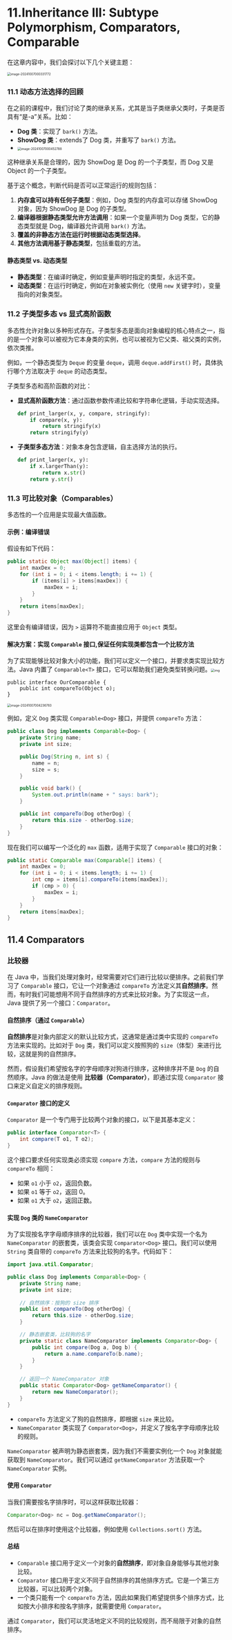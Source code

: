 # 11.Inheritance III: Subtype Polymorphism, Comparators, Comparable

在这章内容中，我们会探讨以下几个关键主题：

<img src="C:\Users\Administrator\Desktop\cs61b\upload\image-20241007000331772.png" alt="image-20241007000331772" style="zoom:50%;" />

### 11.1 动态方法选择的回顾
在之前的课程中，我们讨论了类的继承关系，尤其是当子类继承父类时，子类是否具有“是-a”关系。比如：
- **Dog 类**：实现了 `bark()` 方法。
- **ShowDog 类**：extends了 Dog 类，并重写了 `bark()` 方法。
- <img src="C:\Users\Administrator\Desktop\cs61b\upload\image-20241007000452788.png" alt="image-20241007000452788" style="zoom:50%;" />

这种继承关系是合理的，因为 ShowDog 是 Dog 的一个子类型，而 Dog 又是 Object 的一个子类型。

基于这个概念，判断代码是否可以正常运行的规则包括：
1. **内存盒可以持有任何子类型**：例如，Dog 类型的内存盒可以存储 ShowDog 对象，因为 ShowDog 是 Dog 的子类型。
2. **编译器根据静态类型允许方法调用**：如果一个变量声明为 Dog 类型，它的静态类型就是 Dog，编译器允许调用 `bark()` 方法。
3. **覆盖的非静态方法在运行时根据动态类型选择**。
4. **其他方法调用基于静态类型**，包括重载的方法。

#### 静态类型 vs. 动态类型
- **静态类型**：在编译时确定，例如变量声明时指定的类型，永远不变。
- **动态类型**：在运行时确定，例如在对象被实例化（使用 `new` 关键字时），变量指向的对象类型。

### 11.2 子类型多态 vs 显式高阶函数
多态性允许对象以多种形式存在。子类型多态是面向对象编程的核心特点之一，指的是一个对象可以被视为它本身类的实例，也可以被视为它父类、祖父类的实例，依次类推。

例如，一个静态类型为 `Deque` 的变量 `deque`，调用 `deque.addFirst()` 时，具体执行哪个方法取决于 `deque` 的动态类型。

子类型多态和高阶函数的对比：
- **显式高阶函数方法**：通过函数参数传递比较和字符串化逻辑，手动实现选择。
    ```python
    def print_larger(x, y, compare, stringify):
        if compare(x, y):
            return stringify(x)
        return stringify(y)
    ```
- **子类型多态方法**：对象本身包含逻辑，自主选择方法的执行。
    
    ```python
    def print_larger(x, y):
        if x.largerThan(y):
            return x.str()
        return y.str()
    ```

### 11.3 可比较对象（Comparables）
多态性的一个应用是实现最大值函数。

#### 示例：编译错误
假设有如下代码：
```java
public static Object max(Object[] items) {
    int maxDex = 0;
    for (int i = 0; i < items.length; i += 1) {
        if (items[i] > items[maxDex]) {
            maxDex = i;
        }
    }
    return items[maxDex];
}
```
这里会有编译错误，因为 `>` 运算符不能直接应用于 `Object` 类型。

#### 解决方案：实现 `Comparable` 接口,保证任何实现类都包含一个比较方法
为了实现能够比较对象大小的功能，我们可以定义一个接口，并要求类实现比较方法。Java 内置了 `Comparable<T>` 接口，它可以帮助我们避免类型转换问题。<img src="C:\Users\Administrator\Desktop\cs61b\upload\image.png" alt="img" style="zoom:50%;" />

```
public interface OurComparable {
    public int compareTo(Object o);
}
```

<img src="C:\Users\Administrator\Desktop\cs61b\upload\image-20241007004236783.png" alt="image-20241007004236783" style="zoom:50%;" />

例如，定义 `Dog` 类实现 `Comparable<Dog>` 接口，并提供 `compareTo` 方法：

```java
public class Dog implements Comparable<Dog> {
    private String name;
    private int size;

    public Dog(String n, int s) {
        name = n;
        size = s;
    }

    public void bark() {
        System.out.println(name + " says: bark");
    }

    public int compareTo(Dog otherDog) {
        return this.size - otherDog.size;
    }
}
```

现在我们可以编写一个泛化的 `max` 函数，适用于实现了 `Comparable` 接口的对象：
```java
public static Comparable max(Comparable[] items) {
    int maxDex = 0;
    for (int i = 0; i < items.length; i += 1) {
        int cmp = items[i].compareTo(items[maxDex]);
        if (cmp > 0) {
            maxDex = i;
        }
    }
    return items[maxDex];
}
```



## 11.4 Comparators

### 比较器

在 Java 中，当我们处理对象时，经常需要对它们进行比较以便排序。之前我们学习了 `Comparable` 接口，它让一个对象通过 `compareTo` 方法定义其**自然排序**。然而，有时我们可能想用不同于自然排序的方式来比较对象。为了实现这一点，Java 提供了另一个接口：`Comparator`。

#### 自然排序（通过 `Comparable`）

**自然排序**是对象内部定义的默认比较方式，这通常是通过类中实现的 `compareTo` 方法来实现的。比如对于 `Dog` 类，我们可以定义按照狗的 `size`（体型）来进行比较，这就是狗的自然排序。

然而，假设我们希望按名字的字母顺序对狗进行排序，这种排序并不是 `Dog` 的自然顺序。Java 的做法是使用 **比较器（Comparator）**，即通过实现 `Comparator` 接口来定义自定义的排序规则。

#### `Comparator` 接口的定义

`Comparator` 是一个专门用于比较两个对象的接口，以下是其基本定义：

```java
public interface Comparator<T> {
    int compare(T o1, T o2);
}
```

这个接口要求任何实现类必须实现 `compare` 方法，`compare` 方法的规则与 `compareTo` 相同：

- 如果 `o1` 小于 `o2`，返回负数。
- 如果 `o1` 等于 `o2`，返回 0。
- 如果 `o1` 大于 `o2`，返回正数。

#### 实现 `Dog` 类的 `NameComparator`

为了实现按名字字母顺序排序的比较器，我们可以在 `Dog` 类中实现一个名为 `NameComparator` 的嵌套类，该类会实现 `Comparator<Dog>` 接口。我们可以使用 `String` 类自带的 `compareTo` 方法来比较狗的名字。代码如下：

```java
import java.util.Comparator;

public class Dog implements Comparable<Dog> {
    private String name;
    private int size;
    
    // 自然排序：按狗的 size 排序
    public int compareTo(Dog otherDog) {
        return this.size - otherDog.size;
    }

    // 静态嵌套类，比较狗的名字
    private static class NameComparator implements Comparator<Dog> {
        public int compare(Dog a, Dog b) {
            return a.name.compareTo(b.name);
        }
    }

    // 返回一个 NameComparator 对象
    public static Comparator<Dog> getNameComparator() {
        return new NameComparator();
    }
}
```

- `compareTo` 方法定义了狗的自然排序，即根据 `size` 来比较。
- `NameComparator` 类实现了 `Comparator<Dog>`，并定义了按名字字母顺序比较的规则。

`NameComparator` 被声明为静态嵌套类，因为我们不需要实例化一个 `Dog` 对象就能获取到 `NameComparator`。我们可以通过 `getNameComparator` 方法获取一个 `NameComparator` 实例。

#### 使用 `Comparator`

当我们需要按名字排序时，可以这样获取比较器：

```java
Comparator<Dog> nc = Dog.getNameComparator();
```

然后可以在排序时使用这个比较器，例如使用 `Collections.sort()` 方法。

#### 总结

- `Comparable` 接口用于定义一个对象的**自然排序**，即对象自身能够与其他对象比较。
- `Comparator` 接口用于定义不同于自然排序的其他排序方式。它是一个第三方比较器，可以比较两个对象。
- 一个类只能有一个 `compareTo` 方法，因此如果我们希望提供多个排序方式，比如按大小排序和按名字排序，就需要使用 `Comparator`。

通过 `Comparator`，我们可以灵活地定义不同的比较规则，而不局限于对象的自然排序。